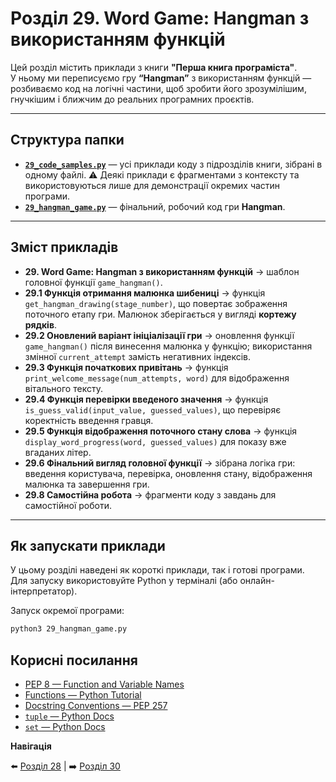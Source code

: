 # Розділ 29. Word Game: Hangman з використанням функцій

Цей розділ містить приклади з книги **"Перша книга програміста"**.  
У ньому ми переписуємо гру **“Hangman”** з використанням функцій — розбиваємо код на логічні частини, щоб зробити його зрозумілішим, гнучкішим і ближчим до реальних програмних проєктів.

---

## Структура папки

- [**`29_code_samples.py`**](./29_code_samples.py) — усі приклади коду з підрозділів книги, зібрані в одному файлі.
  ⚠️ Деякі приклади є фрагментами з контексту та використовуються лише для демонстрації окремих частин програми.
- [**`29_hangman_game.py`**](./29_hangman_game.py) — фінальний, робочий код гри **Hangman**.

---

## Зміст прикладів

- **29. Word Game: Hangman з використанням функцій** → шаблон головної функції `game_hangman()`.
- **29.1 Функція отримання малюнка шибениці** → функція `get_hangman_drawing(stage_number)`, що повертає зображення поточного етапу гри. Малюнок зберігається у вигляді **кортежу рядків**.
- **29.2 Оновлений варіант ініціалізації гри** → оновлення функції `game_hangman()` після винесення малюнка у функцію; використання змінної `current_attempt` замість негативних індексів.
- **29.3 Функція початкових привітань** → функція `print_welcome_message(num_attempts, word)` для відображення вітального тексту.  
- **29.4 Функція перевірки введеного значення** → функція `is_guess_valid(input_value, guessed_values)`, що перевіряє коректність введення гравця.
- **29.5 Функція відображення поточного стану слова** → функція `display_word_progress(word, guessed_values)` для показу вже вгаданих літер.
- **29.6 Фінальний вигляд головної функції** → зібрана логіка гри: введення користувача, перевірка, оновлення стану, відображення малюнка та завершення гри.
- **29.8 Самостійна робота** → фрагменти коду з завдань для самостійної роботи.

---

## Як запускати приклади

У цьому розділі наведені як короткі приклади, так і готові програми.  
Для запуску використовуйте Python у терміналі (або онлайн-інтерпретатор).  

Запуск окремої програми:
```bash
python3 29_hangman_game.py
```

## Корисні посилання

- [PEP 8 — Function and Variable Names](https://peps.python.org/pep-0008/#function-and-variable-names)
- [Functions — Python Tutorial](https://docs.python.org/3/tutorial/controlflow.html#defining-functions)
- [Docstring Conventions — PEP 257](https://peps.python.org/pep-0257/)
- [`tuple` — Python Docs](https://docs.python.org/3/library/stdtypes.html#tuple)
- [`set` — Python Docs](https://docs.python.org/3/library/stdtypes.html#set)

**Навігація**

⬅️ [Розділ 28](../../28/ua) | ➡️ [Розділ 30](../../30/ua)
